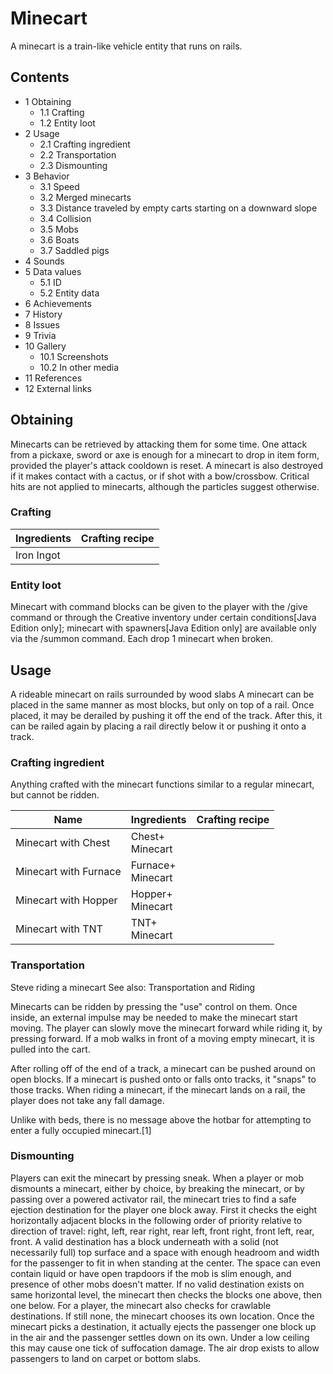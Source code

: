 # Minecart
A minecart is a train-like vehicle entity that runs on rails.

## Contents
- 1 Obtaining
	- 1.1 Crafting
	- 1.2 Entity loot
- 2 Usage
	- 2.1 Crafting ingredient
	- 2.2 Transportation
	- 2.3 Dismounting
- 3 Behavior
	- 3.1 Speed
	- 3.2 Merged minecarts
	- 3.3 Distance traveled by empty carts starting on a downward slope
	- 3.4 Collision
	- 3.5 Mobs
	- 3.6 Boats
	- 3.7 Saddled pigs
- 4 Sounds
- 5 Data values
	- 5.1 ID
	- 5.2 Entity data
- 6 Achievements
- 7 History
- 8 Issues
- 9 Trivia
- 10 Gallery
	- 10.1 Screenshots
	- 10.2 In other media
- 11 References
- 12 External links

## Obtaining
Minecarts can be retrieved by attacking them for some time. One attack from a pickaxe, sword or axe is enough for a minecart to drop in item form, provided the player's attack cooldown is reset. A minecart is also destroyed if it makes contact with a cactus, or if shot with a bow/crossbow. Critical hits are not applied to minecarts, although the particles suggest otherwise.

### Crafting
| Ingredients | Crafting recipe |
|-------------|-----------------|
| Iron Ingot  |                 |

### Entity loot
Minecart with command blocks can be given to the player with the /give command or through the Creative inventory under certain conditions‌[Java Edition  only]; minecart with spawners‌[Java Edition  only] are available only via the /summon command. Each drop 1 minecart when broken.

## Usage
A rideable minecart on rails surrounded by wood slabs
A minecart can be placed in the same manner as most blocks, but only on top of a rail. Once placed, it may be derailed by pushing it off the end of the track. After this, it can be railed again by placing a rail directly below it or pushing it onto a track.

### Crafting ingredient
Anything crafted with the minecart functions similar to a regular minecart, but cannot be ridden.

| Name                  | Ingredients           | Crafting recipe |
|-----------------------|-----------------------|-----------------|
| Minecart with Chest   | Chest+<br/>Minecart   |                 |
| Minecart with Furnace | Furnace+<br/>Minecart |                 |
| Minecart with Hopper  | Hopper+<br/>Minecart  |                 |
| Minecart with TNT     | TNT+<br/>Minecart     |                 |

### Transportation
Steve riding a minecart
See also: Transportation and Riding

Minecarts can be ridden by pressing the "use" control on them. Once inside, an external impulse may be needed to make the minecart start moving. The player can slowly move the minecart forward while riding it, by pressing forward. If a mob walks in front of a moving empty minecart, it is pulled into the cart.

After rolling off of the end of a track, a minecart can be pushed around on open blocks. If a minecart is pushed onto or falls onto tracks, it "snaps" to those tracks. When riding a minecart, if the minecart lands on a rail, the player does not take any fall damage. 

Unlike with beds, there is no message above the hotbar for attempting to enter a fully occupied minecart.[1]

### Dismounting
Players can exit the minecart by pressing sneak. When a player or mob dismounts a minecart, either by choice, by breaking the minecart, or by passing over a powered activator rail, the minecart tries to find a safe ejection destination for the player one block away. First it checks the eight horizontally adjacent blocks in the following order of priority relative to direction of travel: right, left, rear right, rear left, front right, front left, rear, front. A valid destination has a block underneath with a solid (not necessarily full) top surface and a space with enough headroom and width for the passenger to fit in when standing at the center. The space can even contain liquid or have open trapdoors if the mob is slim enough, and presence of other mobs doesn't matter. If no valid destination exists on same horizontal level, the minecart then checks the blocks one above, then one below. For a player, the minecart also checks for crawlable destinations. If still none, the minecart chooses its own location. Once the minecart picks a destination, it actually ejects the passenger one block up in the air and the passenger settles down on its own. Under a low ceiling this may cause one tick of suffocation damage. The air drop exists to allow passengers to land on carpet or bottom slabs.

